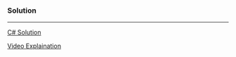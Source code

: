 ### Solution

---

[C# Solution](https://leetcode.com/problems/most-frequent-subtree-sum/discuss/1144115/Cor-super-Simple)

[Video Explaination](https://www.youtube.com/watch?v=HWQnh50t1mw) 